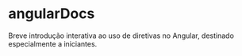 # angularDocs
Breve introdução interativa ao uso de diretivas no Angular, destinado especialmente a iniciantes.
